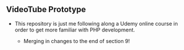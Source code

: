 ## VideoTube Prototype ##

- This repository is just me following along a Udemy online course in order to get more familiar with PHP development.

    - Merging in changes to the end of section 9!